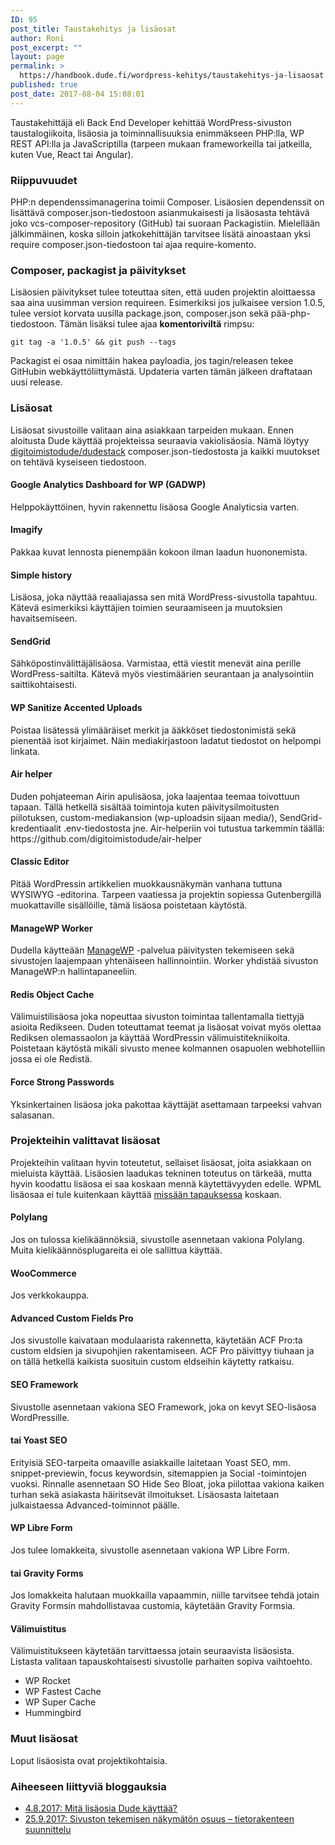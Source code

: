 ```yaml
---
ID: 95
post_title: Taustakehitys ja lisäosat
author: Roni
post_excerpt: ""
layout: page
permalink: >
  https://handbook.dude.fi/wordpress-kehitys/taustakehitys-ja-lisaosat
published: true
post_date: 2017-08-04 15:08:01
---
```

Taustakehittäjä eli Back End Developer kehittää WordPress-sivuston taustalogiikoita, lisäosia ja toiminnallisuuksia enimmäkseen PHP:lla, WP REST API:lla ja JavaScriptilla (tarpeen mukaan frameworkeilla tai jatkeilla, kuten Vue, React tai Angular).
<h3>Riippuvuudet</h3>
PHP:n dependenssimanagerina toimii Composer. Lisäosien dependenssit on lisättävä composer.json-tiedostoon asianmukaisesti ja lisäosasta tehtävä joko vcs-composer-repository (GitHub) tai suoraan Packagistiin. Mielellään jälkimmäinen, koska silloin jatkokehittäjän tarvitsee lisätä ainoastaan yksi require composer.json-tiedostoon tai ajaa require-komento.
<h3>Composer, packagist ja päivitykset</h3>
Lisäosien päivitykset tulee toteuttaa siten, että uuden projektin aloittaessa saa aina uusimman version requireen. Esimerkiksi jos julkaisee version 1.0.5, tulee versiot korvata uusilla package.json, composer.json sekä pää-php-tiedostoon. Tämän lisäksi tulee ajaa <b>komentoriviltä</b> rimpsu:
<pre class="language-bash"><code>git tag -a '1.0.5' &amp;&amp; git push --tags</code></pre>
Packagist ei osaa nimittäin hakea payloadia, jos tagin/releasen tekee GitHubin webkäyttöliittymästä. Updateria varten tämän jälkeen draftataan uusi release.
<h3>Lisäosat</h3>
Lisäosat sivustoille valitaan aina asiakkaan tarpeiden mukaan. Ennen aloitusta Dude käyttää projekteissa seuraavia vakiolisäosia. Nämä löytyy <a class="github" href="https://github.com/digitoimistodude/dudestack/blob/master/composer.json">digitoimistodude/dudestack</a> composer.json-tiedostosta ja kaikki muutokset on tehtävä kyseiseen tiedostoon.
<h4>Google Analytics Dashboard for WP (GADWP)</h4>
Helppokäyttöinen, hyvin rakennettu lisäosa Google Analyticsia varten.
<h4>Imagify</h4>
Pakkaa kuvat lennosta pienempään kokoon ilman laadun huononemista.
<h4>Simple history</h4>
Lisäosa, joka näyttää reaaliajassa sen mitä WordPress-sivustolla tapahtuu. Kätevä esimerkiksi käyttäjien toimien seuraamiseen ja muutoksien havaitsemiseen.
<h4>SendGrid</h4>
Sähköpostinvälittäjälisäosa. Varmistaa, että viestit menevät aina perille WordPress-saitilta. Kätevä myös viestimäärien seurantaan ja analysointiin saittikohtaisesti.
<h4>WP Sanitize Accented Uploads</h4>
Poistaa lisätessä ylimääräiset merkit ja ääkköset tiedostonimistä sekä pienentää isot kirjaimet. Näin mediakirjastoon ladatut tiedostot on helpompi linkata.
<h4>Air helper</h4>
Duden pohjateeman Airin apulisäosa, joka laajentaa teemaa toivottuun tapaan. Tällä hetkellä sisältää toimintoja kuten päivitysilmoitusten piilotuksen, custom-mediakansion (wp-uploadsin sijaan media/), SendGrid-kredentiaalit .env-tiedostosta jne. Air-helperiin voi tutustua tarkemmin täällä: https://github.com/digitoimistodude/air-helper
<h4>Classic Editor</h4>
Pitää WordPressin artikkelien muokkausnäkymän vanhana tuttuna WYSIWYG -editorina. Tarpeen vaatiessa ja projektin sopiessa Gutenbergillä muokattaville sisällöille, tämä lisäosa poistetaan käytöstä.
<h4>ManageWP Worker</h4>
Dudella käytteään <a class="github" href="https://managewp.com">ManageWP</a> -palvelua päivitysten tekemiseen sekä sivustojen laajempaan yhtenäiseen hallinnointiin. Worker yhdistää sivuston ManageWP:n hallintapaneeliin.
<h4>Redis Object Cache</h4>
Välimuistilisäosa joka nopeuttaa sivuston toimintaa tallentamalla tiettyjä asioita Redikseen. Duden toteuttamat teemat ja lisäosat voivat myös olettaa Rediksen olemassaolon ja käyttää WordPressin välimuistitekniikoita. Poistetaan käytöstä mikäli sivusto menee kolmannen osapuolen webhotelliin jossa ei ole Redistä.
<h4>Force Strong Passwords</h4>
Yksinkertainen lisäosa joka pakottaa käyttäjät asettamaan tarpeeksi vahvan salasanan.
<h3>Projekteihin valittavat lisäosat</h3>
Projekteihin valitaan hyvin toteutetut, sellaiset lisäosat, joita asiakkaan on mieluista käyttää. Lisäosien laadukas tekninen toteutus on tärkeää, mutta hyvin koodattu lisäosa ei saa koskaan mennä käytettävyyden edelle. WPML lisäosaa ei tule kuitenkaan käyttää <u>missään tapauksessa</u> koskaan.
<h4>Polylang</h4>
Jos on tulossa kielikäännöksiä, sivustolle asennetaan vakiona Polylang. Muita kielikäännösplugareita ei ole sallittua käyttää.
<h4>WooCommerce</h4>
Jos verkkokauppa.
<h4>Advanced Custom Fields Pro</h4>
Jos sivustolle kaivataan modulaarista rakennetta, käytetään ACF Pro:ta custom eldsien ja sivupohjien rakentamiseen. ACF Pro päivittyy tiuhaan ja on tällä hetkellä kaikista suosituin custom eldseihin käytetty ratkaisu.
<h4>SEO Framework</h4>
Sivustolle asennetaan vakiona SEO Framework, joka on kevyt SEO-lisäosa WordPressille.
<h4><span class="accent">tai</span> Yoast SEO</h4>
Erityisiä SEO-tarpeita omaaville asiakkaille laitetaan Yoast SEO, mm. snippet-previewin, focus keywordsin, sitemappien ja Social -toimintojen vuoksi. Rinnalle asennetaan SO Hide Seo Bloat, joka piilottaa vakiona kaiken turhan sekä asiakasta häiritsevät ilmoitukset. Lisäosasta laitetaan julkaistaessa Advanced-toiminnot päälle.
<h4>WP Libre Form</h4>
Jos tulee lomakkeita, sivustolle asennetaan vakiona WP Libre Form.
<h4><span class="accent">tai</span> Gravity Forms</h4>
Jos lomakkeita halutaan muokkailla vapaammin, niille tarvitsee tehdä jotain Gravity Formsin mahdollistavaa customia, käytetään Gravity Formsia.
<h4>Välimuistitus</h4>
Välimuistitukseen käytetään tarvittaessa jotain seuraavista lisäosista. Listasta valitaan tapauskohtaisesti sivustolle parhaiten sopiva vaihtoehto.
<ul>
 	<li>WP Rocket</li>
 	<li>WP Fastest Cache</li>
 	<li>WP Super Cache</li>
 	<li>Hummingbird</li>
</ul>
<h3>Muut lisäosat</h3>
Loput lisäosista ovat projektikohtaisia.
<h3>Aiheeseen liittyviä bloggauksia</h3>
<ul>
 	<li><a href="https://www.dude.fi/mita-lisaosia-dude-kayttaa">4.8.2017: Mitä lisäosia Dude käyttää?</a></li>
 	<li><a href="https://www.dude.fi/sivuston-tekemisen-nakymaton-osuus-tietorakenteen-suunnittelu">25.9.2017: Sivuston tekemisen näkymätön osuus – tietorakenteen suunnittelu</a></li>
</ul>